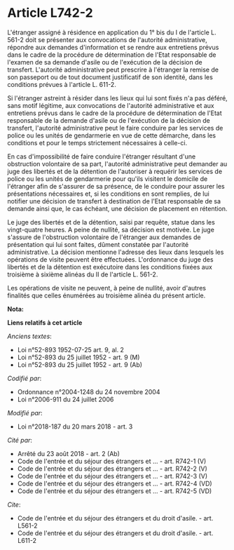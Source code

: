 # Article L742-2

L'étranger assigné à résidence en application du 1° bis du I de l'article L. 561-2 doit se présenter aux convocations de
l'autorité administrative, répondre aux demandes d'information et se rendre aux entretiens prévus dans le cadre de la
procédure de détermination de l'Etat responsable de l'examen de sa demande d'asile ou de l'exécution de la décision de
transfert. L'autorité administrative peut prescrire à l'étranger la remise de son passeport ou de tout document justificatif
de son identité, dans les conditions prévues à l'article L. 611-2.

Si l'étranger astreint à résider dans les lieux qui lui sont fixés n'a pas déféré, sans motif légitime, aux convocations de
l'autorité administrative et aux entretiens prévus dans le cadre de la procédure de détermination de l'Etat responsable de la
demande d'asile ou de l'exécution de la décision de transfert, l'autorité administrative peut le faire conduire par les
services de police ou les unités de gendarmerie en vue de cette démarche, dans les conditions et pour le temps strictement
nécessaires à celle-ci.

En cas d'impossibilité de faire conduire l'étranger résultant d'une obstruction volontaire de sa part, l'autorité
administrative peut demander au juge des libertés et de la détention de l'autoriser à requérir les services de police ou les
unités de gendarmerie pour qu'ils visitent le domicile de l'étranger afin de s'assurer de sa présence, de le conduire pour
assurer les présentations nécessaires et, si les conditions en sont remplies, de lui notifier une décision de transfert à
destination de l'Etat responsable de sa demande ainsi que, le cas échéant, une décision de placement en rétention.

Le juge des libertés et de la détention, saisi par requête, statue dans les vingt-quatre heures. A peine de nullité, sa
décision est motivée. Le juge s'assure de l'obstruction volontaire de l'étranger aux demandes de présentation qui lui sont
faites, dûment constatée par l'autorité administrative. La décision mentionne l'adresse des lieux dans lesquels les
opérations de visite peuvent être effectuées. L'ordonnance du juge des libertés et de la détention est exécutoire dans les
conditions fixées aux troisième à sixième alinéas du II de l'article L. 561-2.

Les opérations de visite ne peuvent, à peine de nullité, avoir d'autres finalités que celles énumérées au troisième alinéa du
présent article.

**Nota:**



**Liens relatifs à cet article**

_Anciens textes_:

  - Loi n°52-893 1952-07-25 art. 9, al. 2
  - Loi n°52-893 du 25 juillet 1952 - art. 9 (M)
  - Loi n°52-893 du 25 juillet 1952 - art. 9 (Ab)

_Codifié par_:

  - Ordonnance n°2004-1248 du 24 novembre 2004
  - Loi n°2006-911 du 24 juillet 2006

_Modifié par_:

  - Loi n°2018-187 du 20 mars 2018 - art. 3

_Cité par_:

  - Arrêté du 23 août 2018 - art. 2 (Ab)
  - Code de l'entrée et du séjour des étrangers et ... - art. R742-1 (V)
  - Code de l'entrée et du séjour des étrangers et ... - art. R742-2 (V)
  - Code de l'entrée et du séjour des étrangers et ... - art. R742-3 (V)
  - Code de l'entrée et du séjour des étrangers et ... - art. R742-4 (VD)
  - Code de l'entrée et du séjour des étrangers et ... - art. R742-5 (VD)

_Cite_:

  - Code de l'entrée et du séjour des étrangers et du droit d'asile. - art. L561-2
  - Code de l'entrée et du séjour des étrangers et du droit d'asile. - art. L611-2
